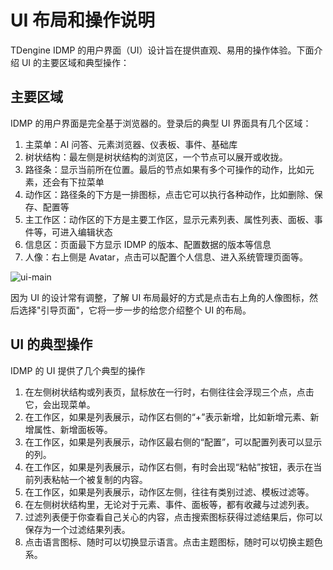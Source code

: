 # UI 布局和操作说明

TDengine IDMP 的用户界面（UI）设计旨在提供直观、易用的操作体验。下面介绍 UI 的主要区域和典型操作：

## 主要区域

IDMP 的用户界面是完全基于浏览器的。登录后的典型 UI 界面具有几个区域：

1. 主菜单：AI 问答、元素浏览器、仪表板、事件、基础库
2. 树状结构：最左侧是树状结构的浏览区，一个节点可以展开或收拢。
3. 路径条：显示当前所在位置。最后的节点如果有多个可操作的动作，比如元素，还会有下拉菜单
4. 动作区：路径条的下方是一排图标，点击它可以执行各种动作，比如删除、保存、配置等
5. 主工作区：动作区的下方是主要工作区，显示元素列表、属性列表、面板、事件等，可进入编辑状态
6. 信息区：页面最下方显示 IDMP 的版本、配置数据的版本等信息
7. 人像：右上侧是 Avatar，点击可以配置个人信息、进入系统管理页面等。

![ui-main](/docs-img/basic/ui-main.png)

因为 UI 的设计常有调整，了解 UI 布局最好的方式是点击右上角的人像图标，然后选择"引导页面"，它将一步一步的给您介绍整个 UI 的布局。

## UI 的典型操作

IDMP 的 UI 提供了几个典型的操作

1. 在左侧树状结构或列表页，鼠标放在一行时，右侧往往会浮现三个点，点击它，会出现菜单。
2. 在工作区，如果是列表展示，动作区右侧的“+”表示新增，比如新增元素、新增属性、新增面板等。
3. 在工作区，如果是列表展示，动作区最右侧的“配置”，可以配置列表可以显示的列。
4. 在工作区，如果是列表展示，动作区右侧，有时会出现“粘帖”按钮，表示在当前列表粘帖一个被复制的内容。
5. 在工作区，如果是列表展示，动作区左侧，往往有类别过滤、模板过滤等。
6. 在左侧树状结构里，无论对于元素、事件、面板等，都有收藏与过滤列表。
7. 过滤列表便于你查看自己关心的内容，点击搜索图标获得过滤结果后，你可以保存为一个过滤结果列表。
8. 点击语言图标、随时可以切换显示语言。点击主题图标，随时可以切换主题色系。
